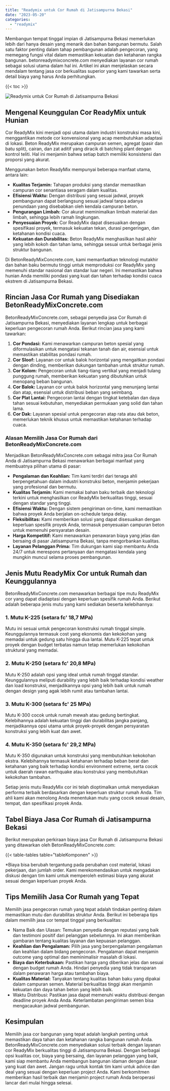 ```yaml
---
title: "Readymix untuk Cor Rumah di Jatisampurna Bekasi"
date: "2023-05-20"
categories: 
  - "readymix"
---
```


Membangun tempat tinggal impian di Jatisampurna Bekasi memerlukan lebih dari hanya desain yang menarik dan bahan bangunan bermutu. Salah satu faktor penting dalam tahap pembangunan adalah pengecoran, yang memegang fungsi vital dalam memastikan kekuatan dan ketahanan rangka bangunan. betonreadymixconcrete.com menyediakan layanan cor rumah sebagai solusi utama dalam hal ini. Artikel ini akan menjelaskan secara mendalam tentang jasa cor berkualitas superior yang kami tawarkan serta detail biaya yang harus Anda perhitungkan.

{{< toc >}}

![Readymix untuk Cor Rumah di Jatisampurna Bekasi](https://betoncor8.github.io/cor/harga-beton-readymix-concrete%20(3).png)

## Mengenal Keunggulan Cor ReadyMix untuk Hunian

Cor ReadyMix kini menjadi opsi utama dalam industri konstruksi masa kini, menggantikan metode cor konvensional yang acap membutuhkan adaptasi di lokasi. Beton ReadyMix merupakan campuran semen, agregat (pasir dan batu split), cairan, dan zat aditif yang diracik di batching plant dengan kontrol teliti. Hal ini menjamin bahwa setiap batch memiliki konsistensi dan proporsi yang akurat.

Menggunakan beton ReadyMix mempunyai beberapa manfaat utama, antara lain:

- **Kualitas Terjamin:** Tahapan produksi yang standar memastikan campuran cor senantiasa seragam dalam kualitas.
- **Efisiensi Waktu:** Dengan distribusi yang sesuai jadwal, proyek pembangunan dapat berlangsung sesuai jadwal tanpa adanya penundaan yang disebabkan oleh kendala campuran beton.
- **Pengurangan Limbah:** Cor akurat meminimalkan limbah material dan limbah, sehingga lebih ramah lingkungan.
- **Penyesuaian Proyek:** Cor ReadyMix dapat disesuaikan dengan spesifikasi proyek, termasuk kekuatan tekan, durasi pengeringan, dan ketahanan kondisi cuaca.
- **Kekuatan dan Durabilitas:** Beton ReadyMix menghasilkan hasil akhir yang lebih kokoh dan tahan lama, sehingga sesuai untuk berbagai jenis struktur bangunan.

Di BetonReadyMixConcrete.com, kami memanfaatkan teknologi mutakhir dan bahan baku bermutu tinggi untuk memproduksi cor ReadyMix yang memenuhi standar nasional dan standar luar negeri. Ini memastikan bahwa hunian Anda memiliki pondasi yang kuat dan tahan terhadap kondisi cuaca ekstrem di Jatisampurna Bekasi.

## Rincian Jasa Cor Rumah yang Disediakan BetonReadyMixConcrete.com

BetonReadyMixConcrete.com, sebagai penyedia jasa Cor Rumah di Jatisampurna Bekasi, menyediakan layanan lengkap untuk berbagai keperluan pengecoran rumah Anda. Berikut rincian jasa yang kami tawarkan:

1. **Cor Pondasi:** Kami menawarkan campuran beton spesial yang diformulasikan untuk mengatasi tekanan tanah dan air, esensial untuk memastikan stabilitas pondasi rumah.
2. **Cor Sloof:** Layanan cor untuk balok horizontal yang mengaitkan pondasi dengan dinding, memberikan dukungan tambahan untuk struktur rumah.
3. **Cor Kolom:** Pengecoran untuk tiang-tiang vertikal yang menjadi tulang punggung rumah, memberikan kekuatan yang dibutuhkan untuk menopang beban bangunan.
4. **Cor Balok:** Layanan cor untuk balok horizontal yang menunjang lantai dan atap, esensial untuk distribusi beban yang seimbang.
5. **Cor Plat Lantai:** Pengecoran lantai dengan tingkat ketebalan dan daya tahan sesuai kebutuhan, menyediakan permukaan yang solid dan tahan lama.
6. **Cor Dak:** Layanan spesial untuk pengecoran atap rata atau dak beton, memerlukan teknik khusus untuk memastikan ketahanan terhadap cuaca.

### Alasan Memilih Jasa Cor Rumah dari BetonReadyMixConcrete.com

Menjadikan BetonReadyMixConcrete.com sebagai mitra jasa Cor Rumah Anda di Jatisampurna Bekasi menawarkan berbagai manfaat yang membuatnya pilihan utama di pasar:

- **Pengalaman dan Keahlian:** Tim kami terdiri dari tenaga ahli berpengetahuan dalam industri konstruksi beton, menjamin pekerjaan yang profesional dan bermutu.
- **Kualitas Terjamin:** Kami memakai bahan baku terbaik dan teknologi terkini untuk menghasilkan cor ReadyMix berkualitas tinggi, sesuai dengan standar yang tinggi.
- **Efisiensi Waktu:** Dengan sistem pengiriman on-time, kami memastikan bahwa proyek Anda berjalan on-schedule tanpa delay.
- **Fleksibilitas:** Kami memberikan solusi yang dapat disesuaikan dengan keperluan spesifik proyek Anda, termasuk penyesuaian campuran beton untuk memenuhi persyaratan desain.
- **Harga Kompetitif:** Kami menawarkan penawaran biaya yang jelas dan bersaing di pasar Jatisampurna Bekasi, tanpa mengorbankan kualitas.
- **Layanan Pelanggan Prima:** Tim dukungan kami siap membantu Anda 24/7 untuk merespons pertanyaan dan mengatasi kendala yang mungkin muncul selama proses pembangunan.

## Jenis Mutu ReadyMix Cor untuk Rumah dan Keunggulannya

BetonReadyMixConcrete.com menawarkan berbagai tipe mutu ReadyMix cor yang dapat diadaptasi dengan keperluan spesifik rumah Anda. Berikut adalah beberapa jenis mutu yang kami sediakan beserta kelebihannya:

### 1\. Mutu K-225 (setara fc' 18,7 MPa)

Mutu ini sesuai untuk pengecoran konstruksi rumah tinggal simple. Keunggulannya termasuk cost yang ekonomis dan kekokohan yang memadai untuk gedung satu hingga dua lantai. Mutu K-225 tepat untuk proyek dengan budget terbatas namun tetap memerlukan kekokohan struktural yang memadai.

### 2\. Mutu K-250 (setara fc' 20,8 MPa)

Mutu K-250 adalah opsi yang ideal untuk rumah tinggal standar. Keunggulannya meliputi durability yang lebih baik terhadap kondisi weather dan load konstruksi, menjadikannya opsi yang lebih baik untuk rumah dengan design yang agak lebih rumit atau tambahan lantai.

### 3\. Mutu K-300 (setara fc' 25 MPa)

Mutu K-300 cocok untuk rumah mewah atau gedung bertingkat. Kelebihannya adalah kekuatan tinggi dan durabilitas jangka panjang, menjadikannya opsi utama untuk proyek-proyek dengan persyaratan konstruksi yang lebih kuat dan awet.

### 4\. Mutu K-350 (setara fc' 29,2 MPa)

Mutu K-350 digunakan untuk konstruksi yang membutuhkan kekokohan ekstra. Kelebihannya termasuk ketahanan terhadap beban berat dan ketahanan yang baik terhadap kondisi environment extreme, serta cocok untuk daerah rawan earthquake atau konstruksi yang membutuhkan kekokohan tambahan.

Setiap jenis mutu ReadyMix cor ini telah dioptimalkan untuk menyediakan performa terbaik berdasarkan dengan keperluan struktur rumah Anda. Tim ahli kami akan menolong Anda menentukan mutu yang cocok sesuai desain, tempat, dan spesifikasi proyek Anda.

## Tabel Biaya Jasa Cor Rumah di Jatisampurna Bekasi

Berikut merupakan perkiraan biaya jasa Cor Rumah di Jatisampurna Bekasi yang ditawarkan oleh BetonReadyMixConcrete.com:

{{< table-tables table="tableKomponen" >}}

\*Biaya bisa berubah tergantung pada perubahan cost material, lokasi pekerjaan, dan jumlah order. Kami merekomendasikan untuk mengadakan diskusi dengan tim kami untuk memperoleh estimasi biaya yang akurat sesuai dengan keperluan proyek Anda.

## Tips Memilih Jasa Cor Rumah yang Tepat

Memilih jasa pengecoran rumah yang tepat adalah tindakan penting dalam memastikan mutu dan durabilitas struktur Anda. Berikut ini beberapa tips dalam memilih jasa cor tempat tinggal yang berkualitas:

- Nama Baik dan Ulasan: Temukan penyedia dengan reputasi yang baik dan testimoni positif dari pelanggan sebelumnya. Ini akan memberikan gambaran tentang kualitas layanan dan kepuasan pelanggan.
- **Keahlian dan Pengalaman:** Pilih jasa yang berpengalaman pengalaman dan keahlian dalam bidang pengecoran. Pengalaman dapat menjamin outcome yang optimal dan meminimalisir masalah di lokasi.
- **Biaya dan Keterbukaan:** Pastikan harga yang diberikan jelas dan sesuai dengan budget rumah Anda. Hindari penyedia yang tidak transparan dalam penawaran harga atau tambahan biaya.
- **Kualitas Material:** Tanyakan tentang kualitas bahan baku yang dipakai dalam campuran semen. Material berkualitas tinggi akan menjamin kekuatan dan daya tahan beton yang lebih baik.
- Waktu Distribusi: Pastikan jasa dapat memenuhi waktu distribusi dengan deadline proyek Anda Anda. Keterlambatan pengiriman semen bisa mengacaukan jadwal pembangunan.

## Kesimpulan

Memilih jasa cor bangunan yang tepat adalah langkah penting untuk memastikan daya tahan dan ketahanan rangka bangunan rumah Anda. BetonReadyMixConcrete.com menyediakan solusi terbaik dengan layanan cor ReadyMix berkualitas tinggi di Jatisampurna Bekasi. Dengan berbagai opsi kualitas cor, biaya yang bersaing, dan layanan pelanggan yang baik, kami siap membantu Anda membangun bangunan idaman dengan dasar yang kuat dan awet. Jangan ragu untuk kontak tim kami untuk advice dan deal yang sesuai dengan keperluan project Anda. Kami berkomitmen memberikan hasil terbaik dan menjamin project rumah Anda beroperasi lancar dari mulai hingga selesai.
